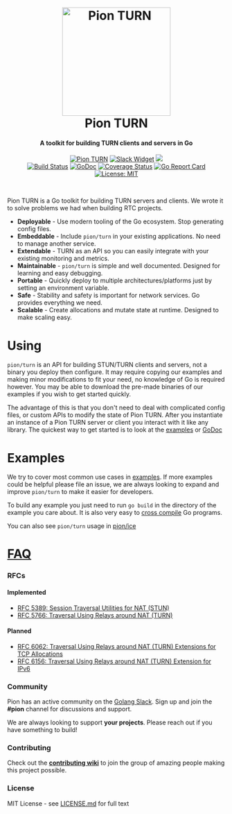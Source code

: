 <h1 align="center">
  <a href="https://pion.ly"><img src="./.github/gopher-pion.png" alt="Pion TURN" height="250px"></a>
  <br>
  Pion TURN
  <br>
</h1>
<h4 align="center">A toolkit for building TURN clients and servers in Go</h4>
<p align="center">
  <a href="https://pion.ly"><img src="https://img.shields.io/badge/pion-turn-gray.svg?longCache=true&colorB=brightgreen" alt="Pion TURN"></a>
  <a href="http://gophers.slack.com/messages/pion"><img src="https://img.shields.io/badge/join-us%20on%20slack-gray.svg?longCache=true&logo=slack&colorB=brightgreen" alt="Slack Widget"></a>
  <a href="https://github.com/pion/awesome-pion" alt="Awesome Pion"><img src="https://cdn.rawgit.com/sindresorhus/awesome/d7305f38d29fed78fa85652e3a63e154dd8e8829/media/badge.svg"></a>
  <br>
  <a href="https://travis-ci.org/pion/turn"><img src="https://travis-ci.org/pion/turn.svg?branch=master" alt="Build Status"></a>
  <a href="https://pkg.go.dev/github.com/pion/turn/v2"><img src="https://godoc.org/github.com/pion/turn?status.svg" alt="GoDoc"></a>
  <a href="https://codecov.io/gh/pion/turn"><img src="https://codecov.io/gh/pion/turn/branch/master/graph/badge.svg" alt="Coverage Status"></a>
  <a href="https://goreportcard.com/report/github.com/pion/turn/v2"><img src="https://goreportcard.com/badge/github.com/pion/turn/v2" alt="Go Report Card"></a>
  <a href="LICENSE"><img src="https://img.shields.io/badge/License-MIT-yellow.svg" alt="License: MIT"></a>
</p>
<br>

Pion TURN is a Go toolkit for building TURN servers and clients. We wrote it to solve problems we had when building RTC projects.

- **Deployable** - Use modern tooling of the Go ecosystem. Stop generating config files.
- **Embeddable** - Include `pion/turn` in your existing applications. No need to manage another service.
- **Extendable** - TURN as an API so you can easily integrate with your existing monitoring and metrics.
- **Maintainable** - `pion/turn` is simple and well documented. Designed for learning and easy debugging.
- **Portable** - Quickly deploy to multiple architectures/platforms just by setting an environment variable.
- **Safe** - Stability and safety is important for network services. Go provides everything we need.
- **Scalable** - Create allocations and mutate state at runtime. Designed to make scaling easy.

# Using

`pion/turn` is an API for building STUN/TURN clients and servers, not a binary you deploy then configure. It may require copying our examples and
making minor modifications to fit your need, no knowledge of Go is required however. You may be able to download the pre-made binaries of our examples
if you wish to get started quickly.

The advantage of this is that you don't need to deal with complicated config files, or custom APIs to modify the state of Pion TURN.
After you instantiate an instance of a Pion TURN server or client you interact with it like any library. The quickest way to get started is to look at the
[examples](examples) or [GoDoc](https://godoc.org/github.com/pion/turn)

# Examples

We try to cover most common use cases in [examples](examples). If more examples could be helpful please file an issue, we are always looking
to expand and improve `pion/turn` to make it easier for developers.

To build any example you just need to run `go build` in the directory of the example you care about.
It is also very easy to [cross compile](https://dave.cheney.net/2015/08/22/cross-compilation-with-go-1-5) Go programs.

You can also see `pion/turn` usage in [pion/ice](https://github.com/pion/ice)

# [FAQ](https://github.com/pion/webrtc/wiki/FAQ)

### RFCs

#### Implemented

- [RFC 5389: Session Traversal Utilities for NAT (STUN)](https://tools.ietf.org/html/rfc5389)
- [RFC 5766: Traversal Using Relays around NAT (TURN)](https://tools.ietf.org/html/rfc5766)

#### Planned

- [RFC 6062: Traversal Using Relays around NAT (TURN) Extensions for TCP Allocations](https://tools.ietf.org/html/rfc6062)
- [RFC 6156: Traversal Using Relays around NAT (TURN) Extension for IPv6](https://tools.ietf.org/html/rfc6156)

### Community

Pion has an active community on the [Golang Slack](https://pion.ly/slack). Sign up and join the **#pion** channel for discussions and support.

We are always looking to support **your projects**. Please reach out if you have something to build!

### Contributing

Check out the **[contributing wiki](https://github.com/pion/webrtc/wiki/Contributing)** to join the group of amazing people making this project possible.

### License

MIT License - see [LICENSE.md](LICENSE.md) for full text
